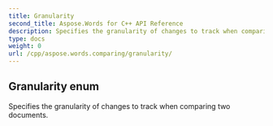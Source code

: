 ```yaml
---
title: Granularity
second_title: Aspose.Words for C++ API Reference
description: Specifies the granularity of changes to track when comparing two documents. 
type: docs
weight: 0
url: /cpp/aspose.words.comparing/granularity/
---
```

## Granularity enum


Specifies the granularity of changes to track when comparing two documents.

